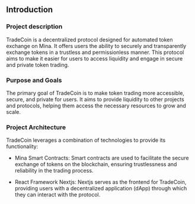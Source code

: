 ## Introduction

### Project description

TradeCoin is a decentralized protocol designed for automated token exchange on Mina. It offers users the ability to securely and transparently exchange tokens in a trustless and permissionless manner. This protocol aims to make it easier for users to access liquidity and engage in secure and private token trading.

### Purpose and Goals

The primary goal of TradeCoin is to make token trading more accessible, secure, and private for users. It aims to provide liquidity to other projects and protocols, helping them access the necessary resources to grow and scale.

### Project Architecture

TradeCoin leverages a combination of technologies to provide its functionality:

- Mina Smart Contracts: Smart contracts are used to facilitate the secure exchange of tokens on the blockchain, ensuring trustlessness and reliability in the trading process.

- React Framework Nextjs: Nextjs serves as the frontend for TradeCoin, providing users with a decentralized application (dApp) through which they can interact with the protocol.
